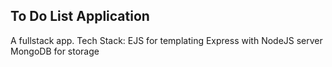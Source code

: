 ## To Do List Application
A fullstack app.
Tech Stack:
EJS for templating
Express with NodeJS server
MongoDB for storage
